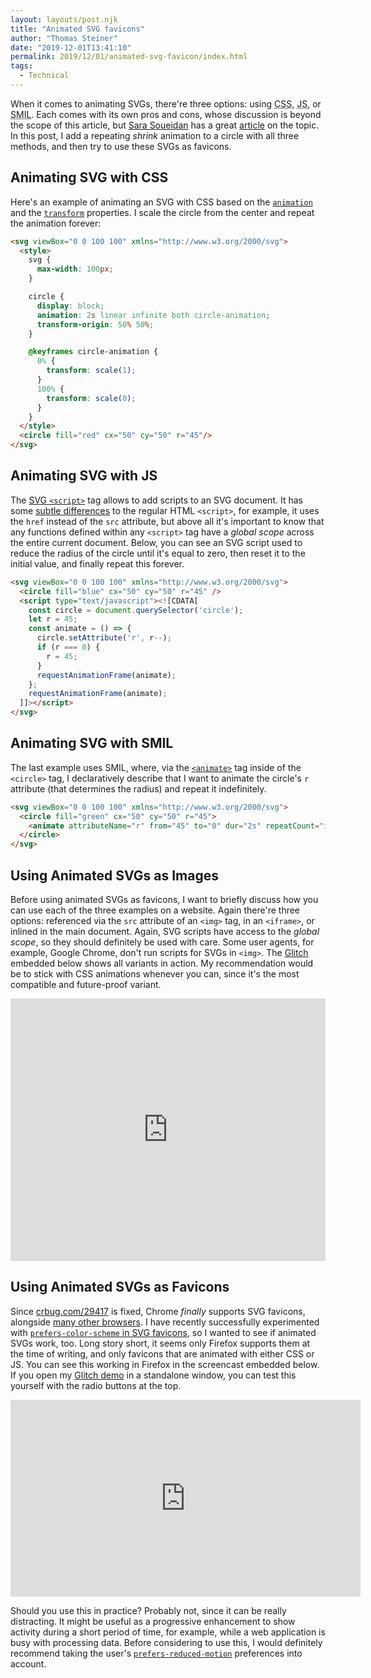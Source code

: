 ```yaml
---
layout: layouts/post.njk
title: "Animated SVG favicons"
author: "Thomas Steiner"
date: "2019-12-01T13:41:10"
permalink: 2019/12/01/animated-svg-favicon/index.html
tags:
  - Technical
---
```


When it comes to animating SVGs, there're three options: using
<abbr title="Cascading Style Sheets">CSS</abbr>,
<abbr title="JavaScript">JS</abbr>, or
<abbr title="Synchronized Multimedia Integration Language">SMIL</abbr>.
Each comes with its own pros and cons, whose discussion is beyond the scope of this article,
but [Sara Soueidan](https://www.sarasoueidan.com/) has a great
[article](https://theblog.adobe.com/the-state-of-svg-animation) on the topic.
In this post, I add a repeating *shrink* animation to a circle with all three methods,
and then try to use these SVGs as favicons.

## Animating SVG with CSS

Here's an example of animating an SVG with CSS based on the
[`animation`](https://developer.mozilla.org/en-US/docs/Web/CSS/animation) and the
[`transform`](https://developer.mozilla.org/en-US/docs/Web/CSS/transform) properties.
I scale the circle from the center and repeat the animation forever:

```html
<svg viewBox="0 0 100 100" xmlns="http://www.w3.org/2000/svg">
  <style>
    svg {
      max-width: 100px;
    }

    circle {
      display: block;
      animation: 2s linear infinite both circle-animation;
      transform-origin: 50% 50%;
    }

    @keyframes circle-animation {
      0% {
        transform: scale(1);
      }
      100% {
        transform: scale(0);
      }
    }
  </style>
  <circle fill="red" cx="50" cy="50" r="45"/>
</svg>
```

## Animating SVG with JS

The [SVG `<script>`](https://developer.mozilla.org/en-US/docs/Web/SVG/Element/script)
tag allows to add scripts to an SVG document.
It has some [subtle differences](https://svgwg.org/svg2-draft/interact.html#ScriptElement)
to the regular HTML `<script>`, for example, it uses the `href` instead of the `src` attribute,
but above all it's important to know that any functions defined within any `<script>` tag
have a *global scope* across the entire current document.
Below, you can see an SVG script used to reduce the radius of the circle until it's equal to zero,
then reset it to the initial value, and finally repeat this forever.

```html
<svg viewBox="0 0 100 100" xmlns="http://www.w3.org/2000/svg">
  <circle fill="blue" cx="50" cy="50" r="45" />
  <script type="text/javascript"><![CDATA[
    const circle = document.querySelector('circle');
    let r = 45;
    const animate = () => {
      circle.setAttribute('r', r--);
      if (r === 0) {
        r = 45;
      }
      requestAnimationFrame(animate);
    };
    requestAnimationFrame(animate);
  ]]></script>
</svg>
```

## Animating SVG with SMIL

The last example uses SMIL, where, via the
[`<animate>`](https://developer.mozilla.org/en-US/docs/Web/SVG/SVG_animation_with_SMIL)
tag inside of the `<circle>` tag, I declaratively describe that I want to
animate the circle's `r` attribute (that determines the radius) and repeat it indefinitely.

```html
<svg viewBox="0 0 100 100" xmlns="http://www.w3.org/2000/svg">
  <circle fill="green" cx="50" cy="50" r="45">
    <animate attributeName="r" from="45" to="0" dur="2s" repeatCount="indefinite"/>
  </circle>
</svg>
```

## Using Animated SVGs as Images

Before using animated SVGs as favicons, I want to briefly discuss
how you can use each of the three examples on a website.
Again there're three options: referenced via the `src` attribute of an `<img>` tag,
in an `<iframe>`, or inlined in the main document.
Again, SVG scripts have access to the *global scope*, so they should definitely be used with care.
Some user agents, for example, Google Chrome, don't run scripts for SVGs in `<img>`.
The [Glitch](https://glitch.com/~animated-svg-favicon) embedded below shows all variants in action.
My recommendation would be to stick with CSS animations whenever you can,
since it's the most compatible and future-proof variant.

<div class="glitch-embed-wrap" style="height: 420px; width: 100%;">
  <iframe
    src="https://glitch.com/embed/#!/embed/animated-svg-favicon?path=icon_js.svg&previewSize=100"
    title="animated-svg-favicon on Glitch"
    allow="geolocation; microphone; camera; midi; vr; encrypted-media"
    style="height: 100%; width: 100%; border: 0;">
  </iframe>
</div>

## Using Animated SVGs as Favicons

Since [crbug.com/29417](https://crbug.com/29417) is fixed, Chrome *finally* supports SVG favicons,
alongside [many other browsers](https://caniuse.com/#feat=link-icon-svg).
I have recently successfully experimented with
[`prefers-color-scheme` in SVG favicons](/2019/09/21/prefers-color-scheme-in-svg-favicons-for-dark-mode-icons/),
so I wanted to see if animated SVGs work, too.
Long story short, it seems only Firefox supports them at the time of writing,
and only favicons that are animated with either CSS or JS.
You can see this working in Firefox in the screencast embedded below.
If you open my [Glitch demo](https://animated-svg-favicon.glitch.me/) in a standalone window,
you can test this yourself with the radio buttons at the top.

<iframe width="560" height="315" src="https://www.youtube-nocookie.com/embed/SlesN-eGdIE" frameborder="0" allow="accelerometer; autoplay; encrypted-media; gyroscope; picture-in-picture" allowfullscreen loading="lazy"></iframe>

Should you use this in practice?
Probably not, since it can be really distracting.
It might be useful as a progressive enhancement to show activity during a short period of time,
for example, while a web application is busy with processing data.
Before considering to use this, I would definitely recommend taking the user's
[`prefers-reduced-motion`](https://developers.google.com/web/updates/2019/03/prefers-reduced-motion)
preferences into account.
